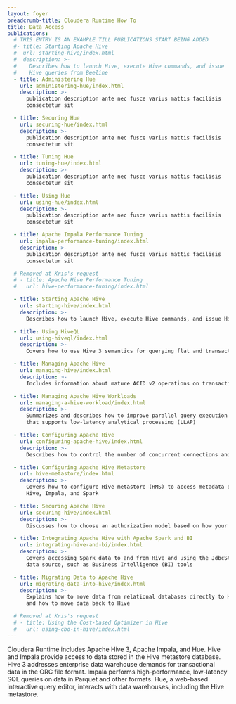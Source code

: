 ```yaml
---
layout: foyer
breadcrumb-title: Cloudera Runtime How To
title: Data Access
publications:
  # THIS ENTRY IS AN EXAMPLE TILL PUBLICATIONS START BEING ADDED
  #- title: Starting Apache Hive
  #  url: starting-hive/index.html
  #  description: >-
  #    Describes how to launch Hive, execute Hive commands, and issue
  #    Hive queries from Beeline
  - title: Administering Hue
    url: administering-hue/index.html
    description: >-
      publication description ante nec fusce varius mattis facilisis
      consectetur sit

  - title: Securing Hue
    url: securing-hue/index.html
    description: >-
      publication description ante nec fusce varius mattis facilisis
      consectetur sit

  - title: Tuning Hue
    url: tuning-hue/index.html
    description: >-
      publication description ante nec fusce varius mattis facilisis
      consectetur sit

  - title: Using Hue
    url: using-hue/index.html
    description: >-
      publication description ante nec fusce varius mattis facilisis
      consectetur sit

  - title: Apache Impala Performance Tuning
    url: impala-performance-tuning/index.html
    description: >-
      publication description ante nec fusce varius mattis facilisis
      consectetur sit

  # Removed at Kris's request
  # - title: Apache Hive Performance Tuning
  #   url: hive-performance-tuning/index.html

  - title: Starting Apache Hive
    url: starting-hive/index.html
    description: >-
      Describes how to launch Hive, execute Hive commands, and issue Hive queries from Beeline

  - title: Using HiveQL
    url: using-hiveql/index.html
    description: >-
      Covers how to use Hive 3 semantics for querying flat and transactional data using SQL statements

  - title: Managing Apache Hive
    url: managing-hive/index.html
    description: >-
      Includes information about mature ACID v2 operations on transactions

  - title: Managing Apache Hive Workloads
    url: managing-a-hive-workload/index.html
    description: >-
      Summarizes and describes how to improve parallel query execution and share queries in a cluster 
      that supports low-latency analytical processing (LLAP)

  - title: Configuring Apache Hive
    url: configuring-apache-hive/index.html
    description: >-
      Describes how to control the number of concurrent connections and parameters required by Hive 3

  - title: Configuring Apache Hive Metastore
    url: hive-metastore/index.html
    description: >-
      Covers how to configure Hive metastore (HMS) to access metadata of multiple services, such as
      Hive, Impala, and Spark

  - title: Securing Apache Hive
    url: securing-hive/index.html
    description: >-
      Discusses how to choose an authorization model based on how your organization uses Hive

  - title: Integrating Apache Hive with Apache Spark and BI
    url: integrating-hive-and-bi/index.html
    description: >-
      Covers accessing Spark data to and from Hive and using the JdbcStorageHandler to access an external
      data source, such as Business Intelligence (BI) tools

  - title: Migrating Data to Apache Hive
    url: migrating-data-into-hive/index.html
    description: >-
      Explains how to move data from relational databases directly to Hive or to the file system or object store
      and how to move data back to Hive

  # Removed at Kris's request
  # - title: Using the Cost-based Optimizer in Hive
  #   url: using-cbo-in-hive/index.html
---
```

Cloudera Runtime includes Apache Hive 3, Apache Impala, and Hue. Hive and Impala provide access
to data stored in the Hive metastore database. Hive 3 addresses enterprise data warehouse 
demands for transactional data in the ORC file format. Impala performs high-performance, 
low-latency SQL queries on data in Parquet and other formats. Hue, a web-based interactive 
query editor, interacts with data warehouses, including the Hive metastore.
